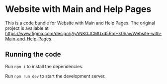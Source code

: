 
  # Website with Main and Help Pages

  This is a code bundle for Website with Main and Help Pages. The original project is available at https://www.figma.com/design/jAyANKGJCMUxd5RmHk0hav/Website-with-Main-and-Help-Pages.

  ## Running the code

  Run `npm i` to install the dependencies.

  Run `npm run dev` to start the development server.
  